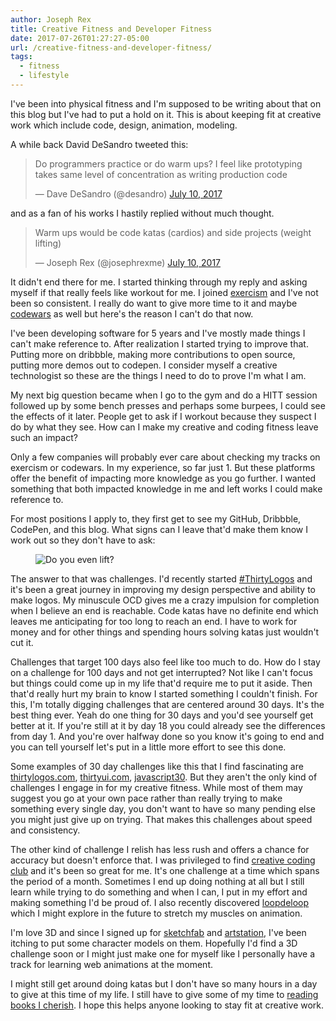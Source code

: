 ```yaml
---
author: Joseph Rex
title: Creative Fitness and Developer Fitness
date: 2017-07-26T01:27:27-05:00
url: /creative-fitness-and-developer-fitness/
tags:
  - fitness
  - lifestyle
---
```


I've been into physical fitness and I'm supposed to be writing about that on this blog but I've had to put a hold on it. This is about keeping fit at creative work which include code, design, animation, modeling.
<!--more-->

A while back David DeSandro tweeted this:

<blockquote class="twitter-tweet" data-lang="en"><p lang="en" dir="ltr">Do programmers practice or do warm ups? I feel like prototyping takes same level of concentration as writing production code</p>&mdash; Dave DeSandro (@desandro) <a href="https://twitter.com/desandro/status/884500750348554240">July 10, 2017</a></blockquote> <script async src="//platform.twitter.com/widgets.js" charset="utf-8"></script></p>

and as a fan of his works I hastily replied without much thought.

<blockquote class="twitter-tweet" data-lang="en"><p lang="en" dir="ltr">Warm ups would be code katas (cardios) and side projects (weight lifting)</p>&mdash; Joseph Rex (@josephrexme) <a href="https://twitter.com/josephrexme/status/884501159129624577">July 10, 2017</a></blockquote> <script async src="//platform.twitter.com/widgets.js" charset="utf-8"></script>

It didn't end there for me. I started thinking through my reply and asking myself if that really feels like workout for me. I joined [exercism][1] and I've not been so consistent. I really do want to give more time to it and maybe [codewars][2] as well but here's the reason I can't do that now.

I've been developing software for 5 years and I've mostly made things I can't make reference to. After realization I started trying to improve that. Putting more on dribbble, making more contributions to open source, putting more demos out to codepen. I consider myself a creative technologist so these are the things I need to do to prove I'm what I am.

My next big question became when I go to the gym and do a HITT session followed up by some bench presses and perhaps some burpees, I could see the effects of it later. People get to ask if I workout because they suspect I do by what they see. How can I make my creative and coding fitness leave such an impact?

Only a few companies will probably ever care about checking my tracks on exercism or codewars. In my experience, so far just 1. But these platforms offer the benefit of impacting more knowledge as you go further. I wanted something that both impacted knowledge in me and left works I could make reference to.

For most positions I apply to, they first get to see my GitHub, Dribbble, CodePen, and this blog. What signs can I leave that'd make them know I work out so they don't have to ask:

<figure>
<img class="image" src="https://res.cloudinary.com/strich/image/upload/v1501047728/do_you_even_lift_q33p7q.jpg" alt="Do you even lift?">
</figure>

The answer to that was challenges. I'd recently started [#ThirtyLogos][3] and it's been a great journey in improving my design perspective and ability to make logos. My minuscule OCD gives me a  crazy impulsion for completion when I believe an end is reachable. Code katas have no definite end which leaves me anticipating for too long to reach an end. I have to work for money and for other things and spending hours solving katas just wouldn't cut it.

Challenges that target 100 days also feel like too much to do. How do I stay on a challenge for 100 days and not get interrupted? Not like I can't focus but things could come up in my life that'd require me to put it aside. Then that'd really hurt my brain to know I started something I couldn't finish. For this, I'm totally digging challenges that are centered around 30 days. It's the best thing ever. Yeah do one thing for 30 days and you'd see yourself get better at it. If you're still at it by day 18 you could already see the differences from day 1. And you're over halfway done so you know it's going to end and you can tell yourself let's put in a little more effort to see this done.

Some examples of 30 day challenges like this that I find fascinating are [thirtylogos.com][4], [thirtyui.com][5], [javascript30][6]. But they aren't the only kind of challenges I engage in for my creative fitness. While most of them may suggest you go at your own pace rather than really trying to make something every single day, you don't want to have so many pending else you might just give up on trying. That makes this challenges about speed and consistency.

The other kind of challenge I relish has less rush and offers a chance for accuracy but doesn't enforce that. I was privileged to find [creative coding club][7] and it's been so great for me. It's one challenge at a time which spans the period of a month. Sometimes I end up doing nothing at all but I still learn while trying to do something and when I can, I put in my effort and making something I'd be proud of. I also recently discovered [loopdeloop][8] which I might explore in the future to stretch my muscles on animation.

I'm love 3D and since I signed up for [sketchfab][9] and [artstation][10], I've been itching to put some character models on them. Hopefully I'd find a 3D challenge soon or I might just make one for myself like I personally have a track for learning web animations at the moment.

I might still get around doing katas but I don't have so many hours in a day to give at this time of my life. I still have to give some of my time to [reading books I cherish][11]. I hope this helps anyone looking to stay fit at creative work.

[1]: https://exercism.io
[2]: https://www.codewars.com
[3]: https://dribbble.com/josephrexme/tags/thirtylogos
[4]: http://thirtylogos.com
[5]: http://www.thirtyui.com
[6]: https://javascript30.com
[7]: http://www.creativecoding.club
[8]: http://www.loopdeloop.org
[9]: https://sketchfab.com
[10]: https://www.artstation.com
[11]: /reading-list
